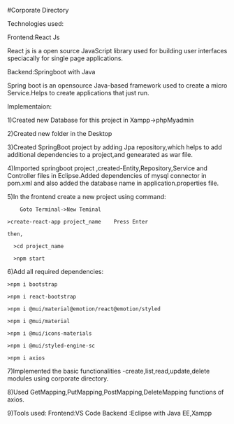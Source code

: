 #Corporate Directory

Technologies used:

Frontend:React Js

React js  is a open source JavaScript library used for building user interfaces speciacally for single page applications.

Backend:Springboot with Java

Spring boot is an opensource Java-based framework used to create a micro Service.Helps to create applications that just run.

Implementaion:

1)Created new Database for this project in Xampp->phpMyadmin

2)Created new folder in the Desktop

3)Created SpringBoot project by adding Jpa repository,which helps to add additional dependencies to a project,and genearated as war file.

4)Imported springboot project ,created-Entity,Repository,Service and Controller files in Eclipse.Added dependencies of mysql connector in pom.xml and 
also added the database name in application.properties file.

5)In the frontend create a new project using command:

        Goto Terminal->New Teminal
	
	>create-react-app project_name    Press Enter
        
	then,
          
	  >cd project_name
          
	  >npm start
          
 6)Add all required dependencies:
   	
	>npm i bootstrap
   
   	>npm i react-bootstrap
   
  	>npm i @mui/material@emotion/react@emotion/styled
   
   	>npm i @mui/material
   
   	>npm i @mui/icons-materials
   
	>npm i @mui/styled-engine-sc
   
  	>npm i axios
   
 7)Implemented the basic functionalities -create,list,read,update,delete modules using corporate directory.
 
 8)Used GetMapping,PutMapping,PostMapping,DeleteMapping functions of axios.
 
 9)Tools used:
    Frontend:VS Code
    Backend :Eclipse with Java EE,Xampp
            
